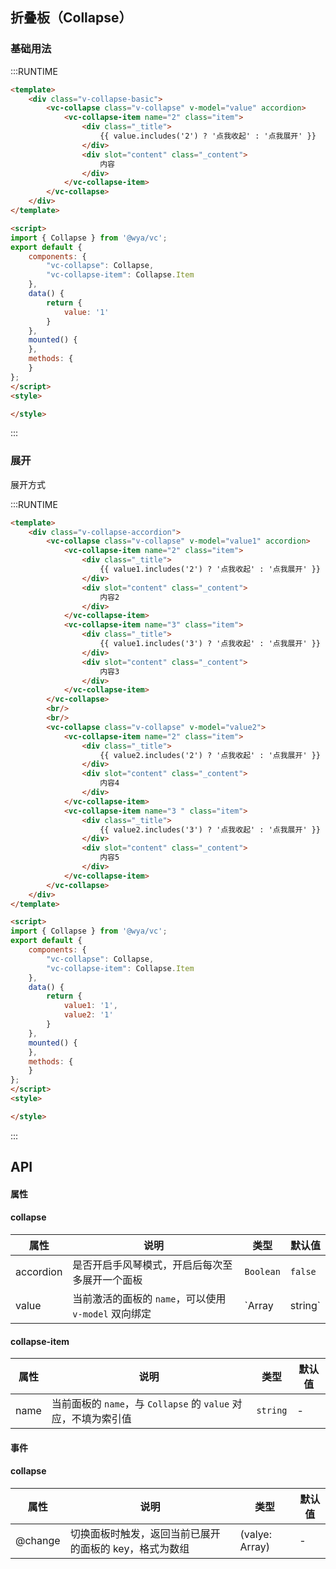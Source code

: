 ## 折叠板（Collapse）
### 基础用法

:::RUNTIME
```html
<template>
	<div class="v-collapse-basic">
		<vc-collapse class="v-collapse" v-model="value" accordion>
			<vc-collapse-item name="2" class="item">
				<div class="_title">
					{{ value.includes('2') ? '点我收起' : '点我展开' }}
				</div>
				<div slot="content" class="_content">
					内容
				</div>
			</vc-collapse-item>
		</vc-collapse>
	</div>
</template>

<script>
import { Collapse } from '@wya/vc';
export default {
	components: {
		"vc-collapse": Collapse,
		"vc-collapse-item": Collapse.Item
	},
	data() {
		return {
			value: '1'
		}
	},
	mounted() {
	},
	methods: {
	}
};
</script>
<style>

</style>
```
:::

### 展开
展开方式

:::RUNTIME
```html
<template>
	<div class="v-collapse-accordion">
		<vc-collapse class="v-collapse" v-model="value1" accordion>
			<vc-collapse-item name="2" class="item">
				<div class="_title">
					{{ value1.includes('2') ? '点我收起' : '点我展开' }}
				</div>
				<div slot="content" class="_content">
					内容2
				</div>
			</vc-collapse-item>
			<vc-collapse-item name="3" class="item">
				<div class="_title">
					{{ value1.includes('3') ? '点我收起' : '点我展开' }}
				</div>
				<div slot="content" class="_content">
					内容3
				</div>
			</vc-collapse-item>
		</vc-collapse>
		<br/>
		<br/>
		<vc-collapse class="v-collapse" v-model="value2">
			<vc-collapse-item name="2" class="item">
				<div class="_title">
					{{ value2.includes('2') ? '点我收起' : '点我展开' }}
				</div>
				<div slot="content" class="_content">
					内容4
				</div>
			</vc-collapse-item>
			<vc-collapse-item name="3 " class="item">
				<div class="_title">
					{{ value2.includes('3') ? '点我收起' : '点我展开' }}
				</div>
				<div slot="content" class="_content">
					内容5
				</div>
			</vc-collapse-item>
		</vc-collapse>
	</div>
</template>

<script>
import { Collapse } from '@wya/vc';
export default {
	components: {
		"vc-collapse": Collapse,
		"vc-collapse-item": Collapse.Item
	},
	data() {
		return {
			value1: '1',
			value2: '1'
		}
	},
	mounted() {
	},
	methods: {
	}
};
</script>
<style>

</style>
```
:::

## API

#### 属性

#### collapse
属性 | 说明 | 类型 | 默认值
---|---|---|---
accordion | 是否开启手风琴模式，开启后每次至多展开一个面板 | `Boolean` | `false`
value | 当前激活的面板的 `name`，可以使用 `v-model` 双向绑定 | `Array | string` | -


#### collapse-item
属性 | 说明 | 类型 | 默认值
---|---|---|---
name | 当前面板的 `name`，与 `Collapse` 的 `value` 对应，不填为索引值 | `string` | -


#### 事件

#### collapse
属性 | 说明 | 类型 | 默认值
---|---|---|---
@change | 切换面板时触发，返回当前已展开的面板的 key，格式为数组 | (valye: Array) | -
